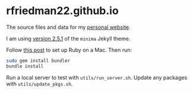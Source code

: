 # rfriedman22.github.io
The source files and data for my [personal website](http://ryanzfriedman.com).

I am using [version 2.5.1](https://github.com/jekyll/minima/tree/v2.5.1) of the `minima` Jekyll theme.

Follow [this post](https://stackoverflow.com/questions/16950130/osx-bundler-install-command-not-found) to set up Ruby on a Mac. Then run:
```sh
sudo gem install bundler
bundle install
```

Run a local server to test with `utils/run_server.sh`. Update any packages with `utils/update_pkgs.sh`.